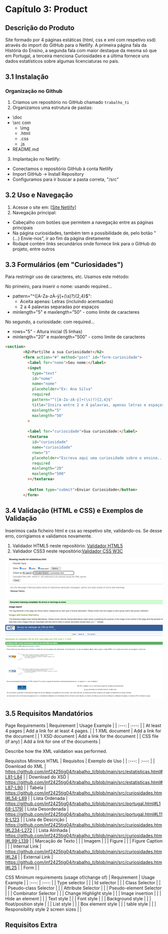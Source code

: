 # Capítulo 3: Product

## Descrição do Produto
Site formado por 4 páginas estáticas (html, css e xml com respetivo xsd) através do import do GitHub para o Netlify.
A primeira página fala da História do Ensino, a segunda fala com maior destaque da mesma só que em Portugal,
a terceira menciona Curiosidades e a última fornece uns dados estatísticos sobre algumas licenciaturas no país.

## 3.1 Instalação

### Organização no Github
1. Criamos um repositório no GitHub chamado `trabalho_ti`
2. Organizamos uma estrutura de pastas: 
- \doc
- \src com 
    - \img
    - .html
    - .css
    - .js
- README.md

3. Implantação no Netlify:
- Conectamos o repositório GitHub à conta Netlify
- Import GitHub -> Install Repository
- Configuramos para ir buscar a pasta correta, "/src"

## 3.2 Uso e Navegação

1. Acesse o site em: [[Site Netlify](https://inf2425tig04.netlify.app/)]
2. Navegação principal:
- Cabeçalho com botões que permitem a navegação entre as páginas principais
- Na página curiosidades, também tem a possibilidade de, pelo botão "(...) Envie-nos", ir ao fim da página diretamente
- Rodapé contém links secundários onde fornece link para o GitHub do projeto, entre outros

## 3.3 Formulários (em "Curiosidades")
Para restringir uso de caracteres, etc. Usamos este método:

No primeiro, para inserir o nome:
usando required...
- pattern="^([A-Za-zÀ-ÿ]+(\s)?){2,4}$":
  - Aceita apenas: Letras (incluindo acentuadas)
  - 2 a 4 palavras separadas por espaços
- minlength="5" e maxlength="50" - como limite de caracteres

No segundo, a curiosidade:
com required...
- rows="5" - Altura inicial (5 linhas)
- minlength="20" e maxlength="500" - como limite de caracteres

```html
<section>
        <h2>Partilhe a sua Curiosidade!</h2>
        <form action="#" method="post" id="form-curiosidade">
          <label for="nome">Seu nome:</label>
          <input
            type="text"
            id="nome"
            name="nome"
            placeholder="Ex: Ana Silva"
            required
            pattern="^([A-Za-zÀ-ÿ]+(\s)?){2,4}$"
            title="Insira entre 2 e 4 palavras, apenas letras e espaços."
            minlength="5"
            maxlength="50"
          >

          <label for="curiosidade">Sua curiosidade:</label>
          <textarea
            id="curiosidade"
            name="curiosidade"
            rows="5"
            placeholder="Escreva aqui uma curiosidade sobre o ensino..."
            required
            minlength="20"
            maxlength="500"
          ></textarea>

          <button type="submit">Enviar Curiosidade</button>
        </form>
```

## 3.4 Validação (HTML e CSS) e Exemplos de Validação
Inserimos cada ficheiro html e css ao respetivo site, validando-os. Se desse erro, corrigiamos e validamos novamente.

1. Validador HTML5 neste repositório:
[Validador HTML5](https://validator.w3.org/nu/?showsource=yes&showoutline=yes&showimagereport=yes&doc=https%3A%2F%2Fgithub.com%2Finf2425tig04%2Ftrabalho_ti)
3. Validador CSS3 neste repositório:[Validador CSS W3C](https://jigsaw.w3.org/css-validator/validator?uri=https%3A%2F%2Fgithub.com%2Finf2425tig04%2Ftrabalho_ti)


![Validador HTML](img2/validador.png)
![Validador CSS](img2/validador3.png)



## 3.5 Requisitos Mandatórios
  Page Requirements
  | Requirement | Usage Example |
  | :---: | :---: |
  | At least 4 pages |  Add a link for at least 4 pages. |
  | 1 XML document | Add a link for the document |
  | 1 XSD document | Add a link for the document |
  | CSS file (if any) | Add a link for one of the documents |


  Describe how the XML validation was performed.

  Requisitos Mínimos HTML
  | Requisitos | Exemplo de Uso |
  | :---: | :---: |
  | Download do XML |    https://github.com/inf2425tig04/trabalho_ti/blob/main/src/estatisticas.html#L81-L84   |
  | Download do XSD |    https://github.com/inf2425tig04/trabalho_ti/blob/main/src/estatisticas.html#L87-L90   |
  | Tabela |     https://github.com/inf2425tig04/trabalho_ti/blob/main/src/curiosidades.html#L54-L89 |
  | Lista Ordenada |  https://github.com/inf2425tig04/trabalho_ti/blob/main/src/portugal.html#L168-L179|
  | Lista Desordenada |  https://github.com/inf2425tig04/trabalho_ti/blob/main/src/portugal.html#L118-L123   |
  | Lista de Descrição |     https://github.com/inf2425tig04/trabalho_ti/blob/main/src/curiosidades.html#L234-L272  |
  | Lista Alinhada |    https://github.com/inf2425tig04/trabalho_ti/blob/main/src/curiosidades.html#L99-L139 |
  | Marcação de Texto |  |
  | Imagem |  |
  | Figure |    |
  | Figure Caption      |      |
  | Internal Link |   https://github.com/inf2425tig04/trabalho_ti/blob/main/src/curiosidades.html#L24   |
  | External Link |   https://github.com/inf2425tig04/trabalho_ti/blob/main/src/curiosidades.html#L25   |
  | Form |     |

  CSS Minimum requirements (usage of/change of)
  | Requirement | Usage Example |
  | :---: | :---: |
  | Type selector |       |
  | Id selector |       |
  | Class Selector |       |
  | Pseudo-class Selector |       |
  | Attribute Selector |       |
  | Pseudo-element Selector |    |
  | Combinator Selector |       |
  | Change Highlight style |       |
  | Image insertion |       |
  | Hide an element |       |
  | Text style |       |
  | Font style |       |
  | Background style |       |
  | float/position style |       |
  | List style |       |
  | Box element style |       |
  | table style |       |
  | Responsibility style 2 screen sizes |       |
## Requisitos Extra
